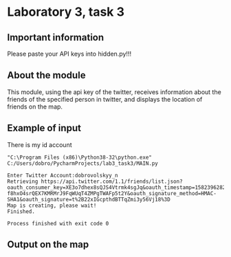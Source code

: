 # Laboratory 3, task 3

## Important information

Please paste your API keys into hidden.py!!!

## About the module

This module, using the api key of the twitter, receives information about the friends of the specified person in twitter, and displays the location of friends on the map.

## Example of input

There is my id account

```
"C:\Program Files (x86)\Python38-32\python.exe" C:/Users/dobro/PycharmProjects/lab3_task3/MAIN.py

Enter Twitter Account:dobrovolskyy_n
Retrieving https://api.twitter.com/1.1/friends/list.json?oauth_consumer_key=XE3o7dhex8sQJS4Vtrmk4sgJq&oauth_timestamp=1582396282&oauth_nonce=48284108&oauth_version=1.0&screen_name=dobrovolskyy_n&count=100&oauth_token=2314653424-f8hxO4srQEX7KMRMrJ9FqWUqT4ZMPgTWAFp5t2Y&oauth_signature_method=HMAC-SHA1&oauth_signature=t%2B22xIGcpthdBTTqZmi3y56Vj18%3D
Map is creating, please wait!
Finished.

Process finished with exit code 0
```

## Output on the map


